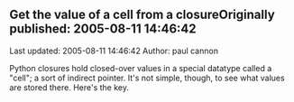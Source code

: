 ## Get the value of a cell from a closureOriginally published: 2005-08-11 14:46:42 
Last updated: 2005-08-11 14:46:42 
Author: paul cannon 
 
Python closures hold closed-over values in a special datatype called a "cell"; a sort of indirect pointer. It's not simple, though, to see what values are stored there. Here's the key.
